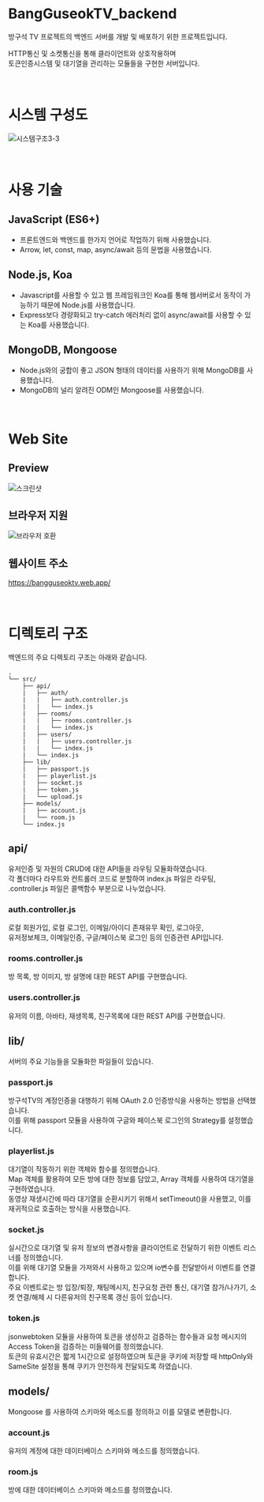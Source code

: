 # BangGuseokTV_backend
방구석 TV 프로젝트의 백엔드 서버를 개발 및 배포하기 위한 프로젝트입니다.

HTTP통신 및 소켓통신을 통해 클라이언트와 상호작용하며  
토큰인증시스템 및 대기열을 관리하는 모듈들을 구현한 서버입니다.  

# <br>시스템 구성도
![시스템구조3-3](https://user-images.githubusercontent.com/37526782/107567727-65a98700-6c29-11eb-981c-08d909078315.png)

# <br>사용 기술
## JavaScript (ES6+)
+ 프론트엔드와 백엔드를 한가지 언어로 작업하기 위해 사용했습니다.
+ Arrow, let, const, map, async/await 등의 문법을 사용했습니다.

## Node.js, Koa
+ Javascript를 사용할 수 있고 웹 프레임워크인 Koa를 통해 웹서버로서 동작이 가능하기 때문에 Node.js를 사용했습니다.  
+ Express보다 경량화되고 try-catch 에러처리 없이 async/await를 사용할 수 있는 Koa를 사용했습니다.

## MongoDB, Mongoose
+ Node.js와의 궁합이 좋고 JSON 형태의 데이터를 사용하기 위해 MongoDB를 사용했습니다.
+ MongoDB의 널리 알려진 ODM인 Mongoose를 사용했습니다.

# <br>Web Site
## Preview
![스크린샷](https://user-images.githubusercontent.com/37526782/101886780-4ec1c680-3bdf-11eb-9b47-23bf29b83ec3.JPG)

## 브라우저 지원
![브라우저 호환](https://user-images.githubusercontent.com/37526782/107678316-94356980-6cde-11eb-9cbb-d9102d698434.PNG)

## 웹사이트 주소
https://bangguseoktv.web.app/

# <br>디렉토리 구조
백엔드의 주요 디렉토리 구조는 아래와 같습니다.

```
.
└── src/
    ├── api/
    |   ├── auth/
    |   |   ├── auth.controller.js
    |   |   └── index.js
    |   ├── rooms/
    |   |   ├── rooms.controller.js
    |   |   └── index.js
    |   ├── users/
    |   |   ├── users.controller.js
    |   |   └── index.js
    |   └── index.js
    ├── lib/
    |   ├── passport.js
    |   ├── playerlist.js
    |   ├── socket.js
    |   ├── token.js
    |   └── upload.js
    ├── models/
    |   ├── account.js
    |   └── room.js
    └── index.js
```

## api/
유저인증 및 자원의 CRUD에 대한 API들을 라우팅 모듈화하였습니다.  
각 폴더마다 라우트와 컨트롤러 코드로 분할하여 index.js 파일은 라우팅, .controller.js 파일은 콜백함수 부분으로 나누었습니다.
### auth.controller.js
로컬 회원가입, 로컬 로그인, 이메일/아이디 존재유무 확인, 로그아웃,  
유저정보체크, 이메일인증, 구글/페이스북 로그인 등의 인증관련 API입니다.
### rooms.controller.js
방 목록, 방 이미지, 방 설명에 대한 REST API를 구현했습니다.
### users.controller.js
유저의 이름, 아바타, 재생목록, 친구목록에 대한 REST API를 구현했습니다.

## lib/
서버의 주요 기능들을 모듈화한 파일들이 있습니다.
### passport.js 
방구석TV의 계정인증을 대행하기 위해 OAuth 2.0 인증방식을 사용하는 방법을 선택했습니다.  
이를 위해 passport 모듈을 사용하여 구글와 페이스북 로그인의 Strategy를 설정했습니다.
### playerlist.js
대기열이 작동하기 위한 객체와 함수를 정의했습니다.  
Map 객체를 활용하여 모든 방에 대한 정보를 담았고, Array 객체를 사용하여 대기열을 구현하였습니다.  
동영상 재생시간에 따라 대기열을 순환시키기 위해서 setTimeout()을 사용했고, 이를 재귀적으로 호출하는 방식을 사용했습니다.
### socket.js
실시간으로 대기열 및 유저 정보의 변경사항을 클라이언트로 전달하기 위한 이벤트 리스너를 정의했습니다.  
이를 위해 대기열 모듈을 가져와서 사용하고 있으며 io변수를 전달받아서 이벤트를 연결합니다.  
주요 이벤트로는 방 입장/퇴장, 채팅메시지, 친구요청 관련 통신, 대기열 참가/나가기, 소켓 연결/해제 시 다른유저의 친구목록 갱신 등이 있습니다.
### token.js
jsonwebtoken 모듈을 사용하여 토큰을 생성하고 검증하는 함수들과 요청 메시지의 Access Token을 검증하는 미들웨어를 정의했습니다.  
토큰의 유효시간은 짧게 1시간으로 설정하였으며 토큰을 쿠키에 저장할 때 httpOnly와 SameSite 설정을 통해 쿠키가 안전하게 전달되도록 하였습니다.  

## models/
Mongoose 를 사용하여 스키마와 메소드를 정의하고 이를 모델로 변환합니다.
### account.js
유저의 계정에 대한 데이터베이스 스키마와 메소드를 정의했습니다.
### room.js
방에 대한 데이터베이스 스키마와 메소드를 정의했습니다.
